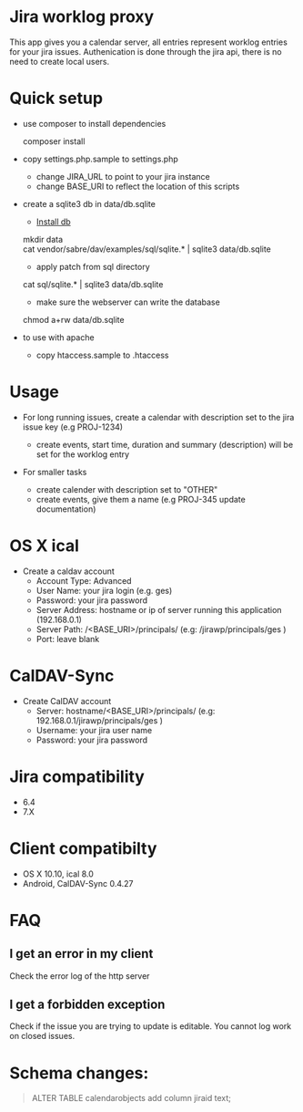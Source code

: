 Jira worklog proxy
==================

This app gives you a calendar server, all entries represent worklog entries for your jira issues.
Authenication is done through the jira api, there is no need to create local users.

# Quick setup
* use composer to install dependencies

    composer install
    
* copy settings.php.sample to settings.php
    * change JIRA_URL to point to your jira instance
    * change BASE_URI to reflect the location of this scripts
    
* create a sqlite3 db in data/db.sqlite
    * [Install db](http://sabre.io/dav/caldav/)
    
    mkdir data      
    cat vendor/sabre/dav/examples/sql/sqlite.* | sqlite3 data/db.sqlite
    
    * apply patch from sql directory
    
    cat sql/sqlite.* | sqlite3 data/db.sqlite
    
    * make sure the webserver can write the database
    
    chmod a+rw data/db.sqlite
    
* to use with apache
    * copy htaccess.sample to .htaccess
    
# Usage
* For long running issues, create a calendar with description set to the jira issue key (e.g PROJ-1234)
    * create events, start time, duration and summary (description) will be set for the worklog entry

* For smaller tasks 
    * create calender with description set to "OTHER"
    * create events, give them a name <jira issue key> <description>  (e.g PROJ-345 update documentation)

# OS X ical
* Create a caldav account
     * Account Type: Advanced 
     * User Name: your jira login (e.g. ges)
     * Password: your jira password 
     * Server Address: hostname or ip of server running this application (192.168.0.1)
     * Server Path: /<BASE_URI>/principals/<User Name> (e.g: /jirawp/principals/ges )
     * Port: leave blank     

# CalDAV-Sync
* Create CalDAV account
    * Server: hostname/<BASE_URI>/principals/<User Name> (e.g: 192.168.0.1/jirawp/principals/ges )
    * Username: your jira user name
    * Password: your jira password
    

# Jira compatibility
* 6.4
* 7.X

# Client compatibilty
* OS X 10.10, ical 8.0
* Android, CalDAV-Sync 0.4.27
    
# FAQ
## I get an error in my client
Check the error log of the http server

## I get a forbidden exception
Check if the issue you are trying to update is editable. You cannot log work on closed issues. 
    
# Schema changes:
> ALTER TABLE calendarobjects add column jiraid text;
